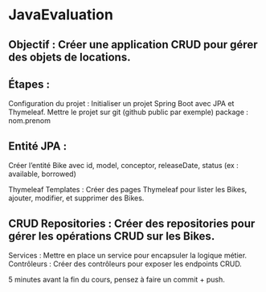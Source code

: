 # JavaEvaluation

## Objectif : Créer une application CRUD pour gérer des objets de locations.

## Étapes :
Configuration du projet : Initialiser un projet Spring Boot avec JPA et Thymeleaf.
Mettre le projet sur git (github public par exemple) 
package : nom.prenom


## Entité JPA :
Créer l’entité Bike avec id, model, conceptor, releaseDate, status (ex : available, borrowed)

Thymeleaf Templates : Créer des pages Thymeleaf pour lister les Bikes, ajouter, modifier, et supprimer des Bikes.


## CRUD Repositories : Créer des repositories pour gérer les opérations CRUD sur les Bikes.
Services : Mettre en place un service pour encapsuler la logique métier.
Contrôleurs : Créer des contrôleurs pour exposer les endpoints CRUD.

5 minutes avant la fin du cours, pensez à faire un commit + push. 

